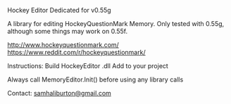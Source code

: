 Hockey Editor Dedicated for v0.55g

A library for editing HockeyQuestionMark Memory.
Only tested with 0.55g, although some things may work on 0.55f.

http://www.hockeyquestionmark.com/
https://www.reddit.com/r/hockeyquestionmark/

Instructions:
Build HockeyEditor .dll
Add to your project

Always call MemoryEditor.Init() before using any library calls

Contact: 
samhaliburton@gmail.com
